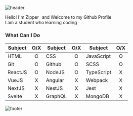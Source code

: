 ![header](https://capsule-render.vercel.app/api?type=wave&color="#FD9F28"&height=300&section=header&text=Zipper_&fontSize=90)

Hello! I'm Zipper_ and Welcome to my Github Profile<br/>
I am a student who learning coding

### What Can I Do
Subject|O/X|Subject|O/X|Subject|O/X
--|:--:|--|:--:|--|:--:
HTML|O|CSS|O|JavaScript|O
Git|O|Github|O|SCSS|O
ReactJS|O|NodeJS|O|TypeScript|X
VueJS|X|Angular|X|Webpack|X
NextJS|X|NestJS|X|Jest|X
Svelte|X|GraphQL|X|MongoDB|X

![footer](https://capsule-render.vercel.app/api?type=wave&color="#FD9F28"&height=100&section=footer)
